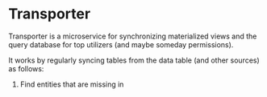 # Transporter

Transporter is a microservice for synchronizing materialized views
and the query database for top utilizers (and maybe someday permissions).

It works by regularly syncing tables from the data table (and other sources) as follows:

1. Find entities that are missing in 